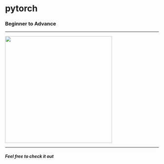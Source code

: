 # pytorch
<h3>Beginner to Advance</h3>
<hr>
<img src="https://pytorch.org/tutorials/_static/img/thumbnails/cropped/profiler.png" height="350" width="350">
<hr>
<h5>Feel free to check it out </h5>
